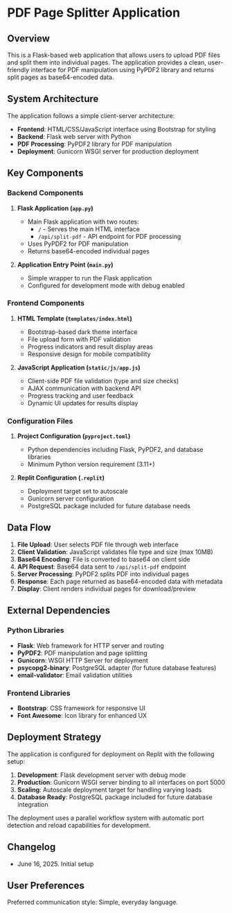 # PDF Page Splitter Application

## Overview

This is a Flask-based web application that allows users to upload PDF files and split them into individual pages. The application provides a clean, user-friendly interface for PDF manipulation using PyPDF2 library and returns split pages as base64-encoded data.

## System Architecture

The application follows a simple client-server architecture:

- **Frontend**: HTML/CSS/JavaScript interface using Bootstrap for styling
- **Backend**: Flask web server with Python
- **PDF Processing**: PyPDF2 library for PDF manipulation
- **Deployment**: Gunicorn WSGI server for production deployment

## Key Components

### Backend Components

1. **Flask Application (`app.py`)**
   - Main Flask application with two routes:
     - `/` - Serves the main HTML interface
     - `/api/split-pdf` - API endpoint for PDF processing
   - Uses PyPDF2 for PDF manipulation
   - Returns base64-encoded individual pages

2. **Application Entry Point (`main.py`)**
   - Simple wrapper to run the Flask application
   - Configured for development mode with debug enabled

### Frontend Components

1. **HTML Template (`templates/index.html`)**
   - Bootstrap-based dark theme interface
   - File upload form with PDF validation
   - Progress indicators and result display areas
   - Responsive design for mobile compatibility

2. **JavaScript Application (`static/js/app.js`)**
   - Client-side PDF file validation (type and size checks)
   - AJAX communication with backend API
   - Progress tracking and user feedback
   - Dynamic UI updates for results display

### Configuration Files

1. **Project Configuration (`pyproject.toml`)**
   - Python dependencies including Flask, PyPDF2, and database libraries
   - Minimum Python version requirement (3.11+)

2. **Replit Configuration (`.replit`)**
   - Deployment target set to autoscale
   - Gunicorn server configuration
   - PostgreSQL package included for future database needs

## Data Flow

1. **File Upload**: User selects PDF file through web interface
2. **Client Validation**: JavaScript validates file type and size (max 10MB)
3. **Base64 Encoding**: File is converted to base64 on client side
4. **API Request**: Base64 data sent to `/api/split-pdf` endpoint
5. **Server Processing**: PyPDF2 splits PDF into individual pages
6. **Response**: Each page returned as base64-encoded data with metadata
7. **Display**: Client renders individual pages for download/preview

## External Dependencies

### Python Libraries
- **Flask**: Web framework for HTTP server and routing
- **PyPDF2**: PDF manipulation and page splitting
- **Gunicorn**: WSGI HTTP Server for deployment
- **psycopg2-binary**: PostgreSQL adapter (for future database features)
- **email-validator**: Email validation utilities

### Frontend Libraries
- **Bootstrap**: CSS framework for responsive UI
- **Font Awesome**: Icon library for enhanced UX

## Deployment Strategy

The application is configured for deployment on Replit with the following setup:

1. **Development**: Flask development server with debug mode
2. **Production**: Gunicorn WSGI server binding to all interfaces on port 5000
3. **Scaling**: Autoscale deployment target for handling varying loads
4. **Database Ready**: PostgreSQL package included for future database integration

The deployment uses a parallel workflow system with automatic port detection and reload capabilities for development.

## Changelog

- June 16, 2025. Initial setup

## User Preferences

Preferred communication style: Simple, everyday language.